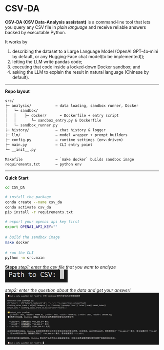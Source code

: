 # CSV‑DA

**CSV‑DA (CSV Data‑Analysis assistant)** is a command‑line tool that lets you query any CSV file in *plain language* and receive reliable answers backed by executable Python.

It works by

1. describing the dataset to a Large Language Model (OpenAI GPT‑4o‑mini by default, or any Hugging‑Face chat model(to be implemented));
2. letting the LLM write pandas code;
3. executing that code inside a locked‑down Docker sandbox; and
4. asking the LLM to explain the result in natural language (Chinese by default).

---

**Repo layout**

```text
src/
├─ analysis/           ← data loading, sandbox runner, Docker
│   └─ sandbox/
│   │    ├─ docker/      ← Dockerfile + entry script
│   │       └─ sandbox_entry.py & Dockerfile
│   └─ sandbox_runner.py
├─ history/            ← chat history & logger
├─ llm/                ← model wrapper + prompt builders
├─ config.py           ← runtime settings (env‑driven)
├─ main.py             ← CLI entry point
└─ __init__.py    

Makefile               ← `make docker` builds sandbox image
requirements.txt       ← python env
```

---

**Quick Start**

```bash
cd CSV_DA
```

```bash
# install the package
conda create --name csv_da
conda activate csv_da
pip install -r requirements.txt
```
```bash
# export your openai api key first
export OPENAI_API_KEY=""

# build the sandbox image
make docker

# run the CLI
python -m src.main
```

**Steps**
*step1: enter the csv file that you want to analyze*<br>
![alt text](image/csv.png)

*step2: enter the question about the data and get your answer!*
![alt text](image/question.png)
